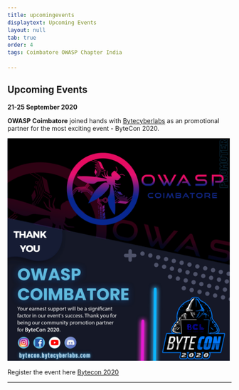 ```yaml
---
title: upcomingevents
displaytext: Upcoming Events
layout: null
tab: true
order: 4
tags: Coimbatore OWASP Chapter India

---
```


## Upcoming Events

**21-25 September 2020**

**OWASP Coimbatore** joined hands with [Bytecyberlabs](bytecon.bytecyberlabs.com) as an promotional partner for the most exciting event - ByteCon 2020. 


<img src="assets/images/events/bytecon.png" width="500" height="500" />

Register the event here [Bytecon 2020](bytecon.bytecyberlabs.com)
<hr>
